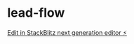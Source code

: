 # lead-flow

[Edit in StackBlitz next generation editor ⚡️](https://stackblitz.com/~/github.com/thomazrdamasceno/lead-flow)